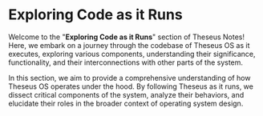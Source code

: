 # Exploring Code as it Runs

Welcome to the "**Exploring Code as it Runs**" section of Theseus Notes! Here, we embark on a journey through the codebase of Theseus OS as it executes, exploring various components, understanding their significance, functionality, and their interconnections with other parts of the system.

In this section, we aim to provide a comprehensive understanding of how Theseus OS operates under the hood. By following Theseus as it runs, we dissect critical components of the system, analyze their behaviors, and elucidate their roles in the broader context of operating system design.

